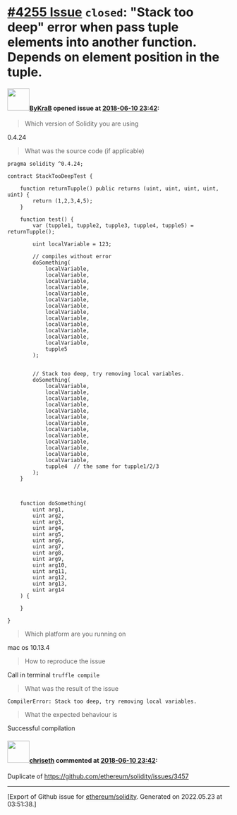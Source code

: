 # [\#4255 Issue](https://github.com/ethereum/solidity/issues/4255) `closed`: "Stack too deep" error when pass tuple elements into another function. Depends on element position in the tuple.

#### <img src="https://avatars.githubusercontent.com/u/5130928?v=4" width="50">[ByKraB](https://github.com/ByKraB) opened issue at [2018-06-10 23:42](https://github.com/ethereum/solidity/issues/4255):

> Which version of Solidity you are using

0.4.24

> What was the source code (if applicable)

```
pragma solidity ^0.4.24;

contract StackTooDeepTest {

    function returnTupple() public returns (uint, uint, uint, uint, uint) {
        return (1,2,3,4,5);
    }
    
    function test() {
        var (tupple1, tupple2, tupple3, tupple4, tupple5) = returnTupple();
        
        uint localVariable = 123;
        
        // compiles without error
        doSomething(
            localVariable,
            localVariable,
            localVariable,
            localVariable,
            localVariable,
            localVariable,
            localVariable,
            localVariable,
            localVariable,
            localVariable,
            localVariable,
            localVariable,
            localVariable,
            tupple5
        );
        
        
        // Stack too deep, try removing local variables.
        doSomething(
            localVariable,
            localVariable,
            localVariable,
            localVariable,
            localVariable,
            localVariable,
            localVariable,
            localVariable,
            localVariable,
            localVariable,
            localVariable,
            localVariable,
            localVariable,
            tupple4  // the same for tupple1/2/3
        );
    }
    
 
    
    function doSomething(
        uint arg1,
        uint arg2,
        uint arg3,
        uint arg4,
        uint arg5,
        uint arg6,
        uint arg7,
        uint arg8,
        uint arg9,
        uint arg10,
        uint arg11,
        uint arg12,
        uint arg13,
        uint arg14
    ) {
        
    } 
    
}
```

> Which platform are you running on

mac os 10.13.4

> How to reproduce the issue

Call in terminal `truffle compile`

> What was the result of the issue

```
CompilerError: Stack too deep, try removing local variables.
```
> What the expected behaviour is

Successful compilation

#### <img src="https://avatars.githubusercontent.com/u/9073706?v=4" width="50">[chriseth](https://github.com/chriseth) commented at [2018-06-10 23:42](https://github.com/ethereum/solidity/issues/4255#issuecomment-400406660):

Duplicate of https://github.com/ethereum/solidity/issues/3457


-------------------------------------------------------------------------------



[Export of Github issue for [ethereum/solidity](https://github.com/ethereum/solidity). Generated on 2022.05.23 at 03:51:38.]
